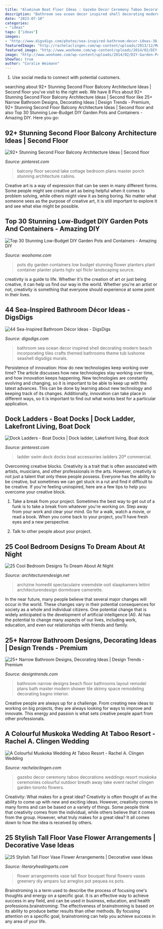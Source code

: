 ```yaml
---
title: "Aluminum Boat Floor Ideas : Gazebo Decor Ceremony Taboo Decorations Weddings Resort Muskoka Ceremonies Colourful Outdoor Breath Away Take Event Rachel Clingen Garden Toronto Flowers"
description: "Bathroom sea ocean decor inspired shell decorating modern beach incorporating tiles crafts themed bathrooms theme tub lushome seashell digsdigs murals"
date: "2023-07-10"
categories:
- "ideas"
tags: ["ideas"]
images:
- "http://www.digsdigs.com/photos/sea-inspired-bathroom-decor-ideas-36-554x554.jpg"
featuredImage: "http://rachelaclingen.com/wp-content/uploads/2013/12/Muskoka-Wedding-Decor-Flowers.jpg"
featured_image: "http://www.woohome.com/wp-content/uploads/2014/02/DIY-Garden-Pots-16.jpg"
image: "http://www.woohome.com/wp-content/uploads/2014/02/DIY-Garden-Pots-16.jpg"
ShowToc: true
author: "Coralie Weimann"
---
```



1. Use social media to connect with potential customers.

	

		
searching about 92+ Stunning Second Floor Balcony Architecture Ideas | Second floor you've visit to the right web. We have 8 Pics about 92+ Stunning Second Floor Balcony Architecture Ideas | Second floor like 25+ Narrow Bathroom Designs, Decorating Ideas | Design Trends - Premium, 92+ Stunning Second Floor Balcony Architecture Ideas | Second floor and also Top 30 Stunning Low-Budget DIY Garden Pots and Containers - Amazing DIY. Here you go:
		
    
## 92+ Stunning Second Floor Balcony Architecture Ideas | Second Floor

<img loading=lazy src="https://i.pinimg.com/736x/b6/18/ef/b618efebf92a05707b41e6e2c236661c.jpg" onerror="this.onerror=null;this.src='https://tse2.mm.bing.net/th?id=OIP.aAUr6uUXIQIxFexdgoXyOgHaLG&amp;pid=15.1';" alt="92+ Stunning Second Floor Balcony Architecture Ideas | Second floor">

_Source: pinterest.com_

>balcony floor second lake cottage bedroom plans master porch stunning architecture cabins. 

	

Creative art is a way of expression that can be seen in many different forms. Some people might see creative art as being helpful when it comes to problem solving, while others might view it as being boring. No matter what someone sees as the purpose of creative art, it is still important to explore it and see what else might be possible.

    
## Top 30 Stunning Low-Budget DIY Garden Pots And Containers - Amazing DIY

<img loading=lazy src="http://www.woohome.com/wp-content/uploads/2014/02/DIY-Garden-Pots-16.jpg" onerror="this.onerror=null;this.src='https://tse3.mm.bing.net/th?id=OIP.RIxg7ATinpkXvZ-tPO19XgHaLh&amp;pid=15.1';" alt="Top 30 Stunning Low-Budget DIY Garden Pots and Containers - Amazing DIY">

_Source: woohome.com_

>pots diy garden containers low budget stunning flower planters plant container planter plants hgtv spl flickr landscaping source. 

	

creativity is a guide to life. Whether it's the creation of art or just being creative, it can help us find our way in the world. Whether you're an artist or not, creativity is something that everyone should experience at some point in their lives.

    
## 44 Sea-Inspired Bathroom Décor Ideas - DigsDigs

<img loading=lazy src="http://www.digsdigs.com/photos/sea-inspired-bathroom-decor-ideas-36-554x554.jpg" onerror="this.onerror=null;this.src='https://tse3.mm.bing.net/th?id=OIP.ELmn4_hpW1Bf6waeanOkFQHaHa&amp;pid=15.1';" alt="44 Sea-Inspired Bathroom Décor Ideas - DigsDigs">

_Source: digsdigs.com_

>bathroom sea ocean decor inspired shell decorating modern beach incorporating tiles crafts themed bathrooms theme tub lushome seashell digsdigs murals. 

	

Persistence of innovation: How do new technologies keep working over time?
The article discusses how new technologies stay working over time, and how innovation keeps happening. New technologies are constantly evolving and changing, so it is important to be able to keep up with the latest advances. This can be done by learning about new technology and keeping track of its changes. Additionally, innovation can take place in different ways, so it is important to find out what works best for a particular application.

    
## Dock Ladders - Boat Docks | Dock Ladder, Lakefront Living, Boat Dock

<img loading=lazy src="https://i.pinimg.com/736x/28/ab/13/28ab136e1200032b3004bdbfc2ab7187.jpg" onerror="this.onerror=null;this.src='https://tse2.mm.bing.net/th?id=OIP.GAU-6WpMyOC5y5OXb6O0qAHaLH&amp;pid=15.1';" alt="Dock Ladders - Boat Docks | Dock ladder, Lakefront living, Boat dock">

_Source: pinterest.com_

>ladder swim dock docks boat accessories ladders 20º commercial. 

	

Overcoming creative blocks.
Creativity is a trait that is often associated with artists, musicians, and other professionals in the arts. However, creativity is not just a talent that only these people possess. Everyone has the ability to be creative, but sometimes we can get stuck in a rut and find it difficult to be creative. If you're feeling uninspired, here are a few tips to help you overcome your creative block.
1. Take a break from your project. Sometimes the best way to get out of a funk is to take a break from whatever you're working on. Step away from your work and clear your mind. Go for a walk, watch a movie, or read a book. When you come back to your project, you'll have fresh eyes and a new perspective.

2. Talk to other people about your project.

    
## 25 Cool Bedroom Designs To Dream About At Night

<img loading=lazy src="https://cdn.architecturendesign.net/wp-content/uploads/2014/09/24-unique-bed-in-car-shape.jpg" onerror="this.onerror=null;this.src='https://tse3.mm.bing.net/th?id=OIP.-4ELo5yXT_nqAxC_ig_rRgHaGM&amp;pid=15.1';" alt="25 Cool Bedroom Designs To Dream About At Night">

_Source: architecturendesign.net_

>archzine homedit spectaculaire vreemdste ooit slaapkamers lettini architecturendesign dormitoare camerette. 

	

In the near future, many people believe that several major changes will occur in the world. These changes vary in their potential consequences for society as a whole and individual citizens. One potential change that is widely anticipated is the development of artificial intelligence (AI). AI has the potential to change many aspects of our lives, including work, education, and even our relationships with friends and family.

    
## 25+ Narrow Bathroom Designs, Decorating Ideas | Design Trends - Premium

<img loading=lazy src="https://images.designtrends.com/wp-content/uploads/2016/02/08064521/Beach-style-narrow-bathroom-design.jpg" onerror="this.onerror=null;this.src='https://tse1.mm.bing.net/th?id=OIP.txA4gfl6ctLREjTliZ2y1QHaLY&amp;pid=15.1';" alt="25+ Narrow Bathroom Designs, Decorating Ideas | Design Trends - Premium">

_Source: designtrends.com_

>bathroom narrow designs beach floor bathrooms layout remodel plans bath master modern shower tile skinny space remodeling decorating bagno interior. 

	

Creative people are always up for a challenge. From creating new ideas to working on big projects, they are always looking for ways to improve and innovate. This energy and passion is what sets creative people apart from other professionals.

    
## A Colourful Muskoka Wedding At Taboo Resort - Rachel A. Clingen Wedding

<img loading=lazy src="http://rachelaclingen.com/wp-content/uploads/2013/12/Muskoka-Wedding-Decor-Flowers.jpg" onerror="this.onerror=null;this.src='https://tse3.mm.bing.net/th?id=OIP.0PsCUgjqd4DTpjHYiSP2iAHaLH&amp;pid=15.1';" alt="A Colourful Muskoka Wedding At Taboo Resort - Rachel A. Clingen Wedding">

_Source: rachelaclingen.com_

>gazebo decor ceremony taboo decorations weddings resort muskoka ceremonies colourful outdoor breath away take event rachel clingen garden toronto flowers. 

	

Creativity: What makes for a great idea?
Creativity is often thought of as the ability to come up with new and exciting ideas. However, creativity comes in many forms and can be based on a variety of things. Some people think that creativity comes from the individual, while others believe that it comes from the group. However, what truly makes for a great idea? It all comes down to how the idea is received by others.

    
## 25 Stylish Tall Floor Vase Flower Arrangements | Decorative Vase Ideas

<img loading=lazy src="https://www.literaryhealingarts.com/wp-content/uploads/tall-floor-vase-flower-arrangements-of-pin-by-luz-amparo-on-arreglos-floralesarreglos-pequeac2b1os-pinterest-with-regard-to-limelight-bouquet-in-moorhead-mn-country-greenery.jpg" onerror="this.onerror=null;this.src='https://tse1.mm.bing.net/th?id=OIP.sLEjen09yXkJyAeBKgc7ygHaMb&amp;pid=15.1';" alt="25 Stylish Tall Floor Vase Flower Arrangements | Decorative vase Ideas">

_Source: literaryhealingarts.com_

>flower arrangements vase tall floor bouquet floral flowers vases greenery diy amparo luz arreglos pot pequea os pots. 

	

Brainstroming is a term used to describe the process of focusing one's thoughts and energy on a specific goal. It is an effective way to achieve success in any field, and can be used in business, education, and health professions.brainstroming: The effectiveness of brainstroming is based on its ability to produce better results than other methods. By focusing attention on a specific goal, brainstroming can help you achieve success in any area of your life.

